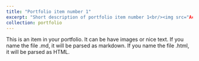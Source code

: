 ```yaml
---
title: "Portfolio item number 1"
excerpt: "Short description of portfolio item number 1<br/><img src="Academic_CV.pdf" alt="some text"  width="4200" height="4200">"
collection: portfolio
---
```


This is an item in your portfolio. It can be have images or nice text. If you name the file .md, it will be parsed as markdown. If you name the file .html, it will be parsed as HTML. 
